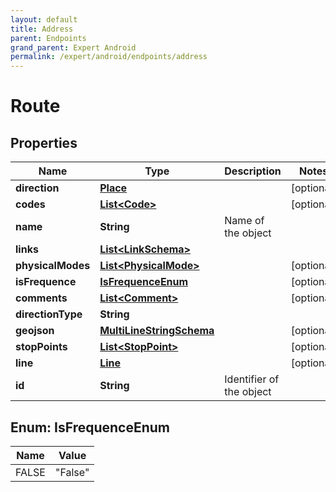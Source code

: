 ```yaml
---
layout: default
title: Address
parent: Endpoints
grand_parent: Expert Android
permalink: /expert/android/endpoints/address
---
```


# Route

## Properties
Name | Type | Description | Notes
------------ | ------------- | ------------- | -------------
**direction** | [**Place**](Place.md) |  |  [optional]
**codes** | [**List&lt;Code&gt;**](Code.md) |  |  [optional]
**name** | **String** | Name of the object | 
**links** | [**List&lt;LinkSchema&gt;**](LinkSchema.md) |  | 
**physicalModes** | [**List&lt;PhysicalMode&gt;**](PhysicalMode.md) |  |  [optional]
**isFrequence** | [**IsFrequenceEnum**](#IsFrequenceEnum) |  |  [optional]
**comments** | [**List&lt;Comment&gt;**](Comment.md) |  |  [optional]
**directionType** | **String** |  | 
**geojson** | [**MultiLineStringSchema**](MultiLineStringSchema.md) |  |  [optional]
**stopPoints** | [**List&lt;StopPoint&gt;**](StopPoint.md) |  |  [optional]
**line** | [**Line**](Line.md) |  |  [optional]
**id** | **String** | Identifier of the object | 


<a name="IsFrequenceEnum"></a>
## Enum: IsFrequenceEnum
Name | Value
---- | -----
FALSE | &quot;False&quot;




